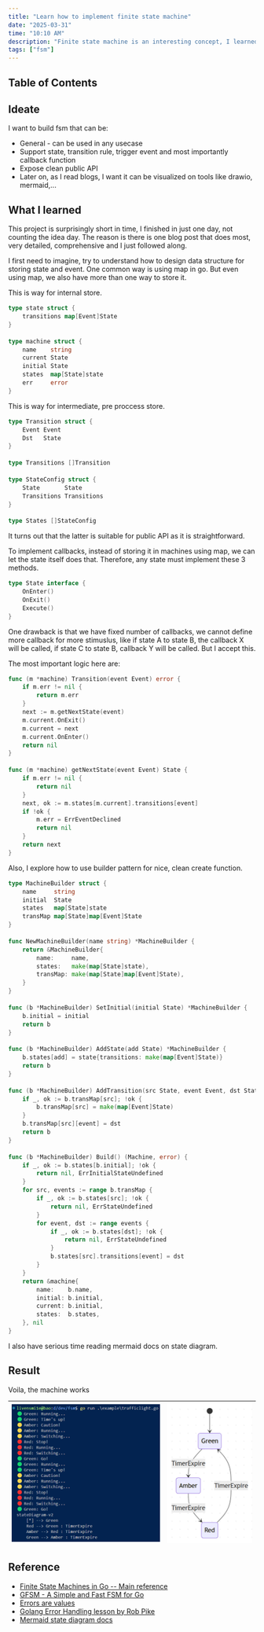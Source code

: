 ```yaml
---
title: "Learn how to implement finite state machine"
date: "2025-03-31"
time: "10:10 AM"
description: "Finite state machine is an interesting concept, I learned long ago but only in theory. Now I have chance to actually explore how it can be implemented."
tags: ["fsm"]
---
```


## Table of Contents

## Ideate

I want to build fsm that can be:

- General - can be used in any usecase
- Support state, transition rule, trigger event and most importantly callback function
- Expose clean public API
- Later on, as I read blogs, I want it can be visualized on tools like drawio, mermaid,...

## What I learned

This project is surprisingly short in time, I finished in just one day, not counting the idea day. The reason is there is one blog post that does most, very detailed, comprehensive and I just followed along.

I first need to imagine, try to understand how to design data structure for storing state and event. One common way is using map in go. But even using map, we also have more than one way to store it.

This is way for internal store.

```go
type state struct {
	transitions map[Event]State
}

type machine struct {
	name    string
	current State
	initial State
	states  map[State]state
	err     error
}
```

This is way for intermediate, pre proccess store.

```go
type Transition struct {
	Event Event
	Dst   State
}

type Transitions []Transition

type StateConfig struct {
	State       State
	Transitions Transitions
}

type States []StateConfig
```

It turns out that the latter is suitable for public API as it is straightforward.

To implement callbacks, instead of storing it in machines using map, we can let the state itself does that. Therefore, any state must implement these 3 methods.

```go
type State interface {
	OnEnter()
	OnExit()
	Execute()
}
```

One drawback is that we have fixed number of callbacks, we cannot define more callback for more stimuslus, like if state A to state B, the callback X will be called, if state C to state B, callback Y will be called. But I accept this.

The most important logic here are:

```go
func (m *machine) Transition(event Event) error {
	if m.err != nil {
		return m.err
	}
	next := m.getNextState(event)
	m.current.OnExit()
	m.current = next
	m.current.OnEnter()
	return nil
}

func (m *machine) getNextState(event Event) State {
	if m.err != nil {
		return nil
	}
	next, ok := m.states[m.current].transitions[event]
	if !ok {
		m.err = ErrEventDeclined
		return nil
	}
	return next
}
```

Also, I explore how to use builder pattern for nice, clean create function.

```go
type MachineBuilder struct {
	name     string
	initial  State
	states   map[State]state
	transMap map[State]map[Event]State
}

func NewMachineBuilder(name string) *MachineBuilder {
	return &MachineBuilder{
		name:     name,
		states:   make(map[State]state),
		transMap: make(map[State]map[Event]State),
	}
}

func (b *MachineBuilder) SetInitial(initial State) *MachineBuilder {
	b.initial = initial
	return b
}

func (b *MachineBuilder) AddState(add State) *MachineBuilder {
	b.states[add] = state{transitions: make(map[Event]State)}
	return b
}

func (b *MachineBuilder) AddTransition(src State, event Event, dst State) *MachineBuilder {
	if _, ok := b.transMap[src]; !ok {
		b.transMap[src] = make(map[Event]State)
	}
	b.transMap[src][event] = dst
	return b
}

func (b *MachineBuilder) Build() (Machine, error) {
	if _, ok := b.states[b.initial]; !ok {
		return nil, ErrInitialStateUndefined
	}
	for src, events := range b.transMap {
		if _, ok := b.states[src]; !ok {
			return nil, ErrStateUndefined
		}
		for event, dst := range events {
			if _, ok := b.states[dst]; !ok {
				return nil, ErrStateUndefined
			}
			b.states[src].transitions[event] = dst
		}
	}
	return &machine{
		name:    b.name,
		initial: b.initial,
		current: b.initial,
		states:  b.states,
	}, nil
}
```

I also have serious time reading mermaid docs on state diagram.

## Result

Voila, the machine works

| ![Machine works](../../assets/writings/fsm-flow.png) | ![Mermaid visualize](../../assets/writings/fsm-mermaid.png) |
| ---------------------------------------------------- | ----------------------------------------------------------- |

## Reference

- [Finite State Machines in Go -- Main reference](https://sebinbabu.com/posts/finite-state-machines-in-go/)
- [GFSM - A Simple and Fast FSM for Go](https://sysdev.me/gfsm-a-simple-and-fast-fsm-for-go/)
- [Errors are values](https://go.dev/blog/errors-are-values)
- [Golang Error Handling lesson by Rob Pike](https://jxck.hatenablog.com/entry/golang-error-handling-lesson-by-rob-pike)
- [Mermaid state diagram docs](https://mermaid.js.org/syntax/stateDiagram.html)
